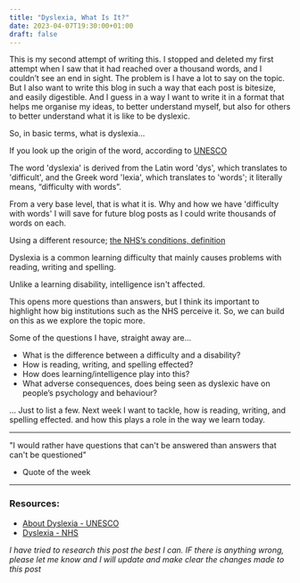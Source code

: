 ```yaml
---
title: "Dyslexia, What Is It?"
date: 2023-04-07T19:30:00+01:00
draft: false
---
```


This is my second attempt of writing this. I stopped and deleted my first attempt when I saw that it had reached over a thousand words, and I couldn’t see an end in sight. The problem is I have a lot to say on the topic. But I also want to write this blog in such a way that each post is bitesize, and easily digestible. And I guess in a way I want to write it in a format that helps me organise my ideas, to better understand myself, but also for others to better understand what it is like to be dyslexic.

So, in basic terms, what is dyslexia… 

If you look up the origin of the word, according to [UNESCO](https://mgiep.unesco.org/article/about-dyslexia)

The word 'dyslexia' is derived from the Latin word 'dys', which translates to 'difficult', and the Greek word 'lexia', which translates to 'words'; it literally means, “difficulty with words”.

From a very base level, that is what it is. Why and how we have 'difficulty with words' I will save for future blog posts as I could write thousands of words on each.

Using a different resource; [the NHS’s conditions, definition]( https://www.nhs.uk/conditions/dyslexia/)

Dyslexia is a common learning difficulty that mainly causes problems with reading, writing and spelling.

Unlike a learning disability, intelligence isn't affected.

This opens more questions than answers, but I think its important to highlight how big institutions such as the NHS perceive it. So, we can build on this as we explore the topic more. 

Some of the questions I have, straight away are...

- What is the difference between a difficulty and a disability?
- How is reading, writing, and spelling effected? 
- How does learning/intelligence play into this?
- What adverse consequences, does being seen as dyslexic have on people’s psychology and behaviour? 

... Just to list a few. Next week I want to tackle, how is reading, writing, and spelling effected. and how this plays a role in the way we learn today.

---

"I would rather have questions that can't be answered than answers that can't be questioned"
- Quote of the week

---

### Resources:

- [About Dyslexia - UNESCO](https://mgiep.unesco.org/article/about-dyslexia)
- [Dyslexia - NHS]( https://www.nhs.uk/conditions/dyslexia/)

*I have tried to research this post the best I can. IF there is anything wrong, please let me know and I will update and make clear the changes made to this post*
